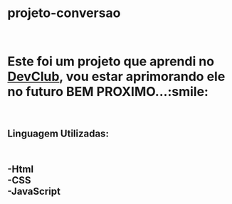 # projeto-conversao


<br>
<h1>Este foi um projeto que aprendi no <a href="https://rodolfomori.com.br/devclub/">DevClub</a>, vou estar aprimorando ele no futuro BEM PROXIMO...:smile: </h1>
<br>
<h2>Linguagem Utilizadas:<h2/>
<br>
  -Html
  <br>
  -CSS
  <br>
  -JavaScript
  <br>
  <br>
  
  
 <br>

